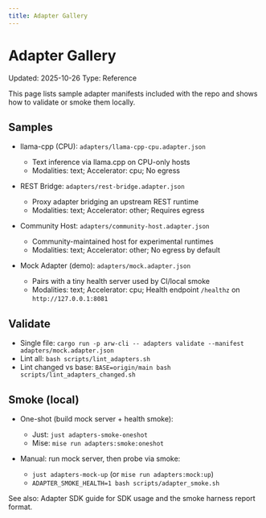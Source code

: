 ```yaml
---
title: Adapter Gallery
---
```


# Adapter Gallery
Updated: 2025-10-26
Type: Reference

This page lists sample adapter manifests included with the repo and shows how to validate or smoke them locally.

## Samples

- llama-cpp (CPU): `adapters/llama-cpp-cpu.adapter.json`
  - Text inference via llama.cpp on CPU-only hosts
  - Modalities: text; Accelerator: cpu; No egress

- REST Bridge: `adapters/rest-bridge.adapter.json`
  - Proxy adapter bridging an upstream REST runtime
  - Modalities: text; Accelerator: other; Requires egress

- Community Host: `adapters/community-host.adapter.json`
  - Community-maintained host for experimental runtimes
  - Modalities: text; Accelerator: other; No egress by default

- Mock Adapter (demo): `adapters/mock.adapter.json`
  - Pairs with a tiny health server used by CI/local smoke
  - Modalities: text; Accelerator: cpu; Health endpoint `/healthz` on `http://127.0.0.1:8081`

## Validate

- Single file: `cargo run -p arw-cli -- adapters validate --manifest adapters/mock.adapter.json`
- Lint all: `bash scripts/lint_adapters.sh`
- Lint changed vs base: `BASE=origin/main bash scripts/lint_adapters_changed.sh`

## Smoke (local)

- One-shot (build mock server + health smoke):
  - Just: `just adapters-smoke-oneshot`
  - Mise: `mise run adapters:smoke:oneshot`

- Manual: run mock server, then probe via smoke:
  - `just adapters-mock-up` (or `mise run adapters:mock:up`)
  - `ADAPTER_SMOKE_HEALTH=1 bash scripts/adapter_smoke.sh`

See also: Adapter SDK guide for SDK usage and the smoke harness report format.

